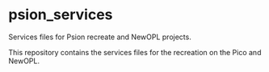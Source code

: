 # psion_services
Services files for Psion recreate and NewOPL projects.

This repository contains the services files for the recreation on the Pico and NewOPL.
